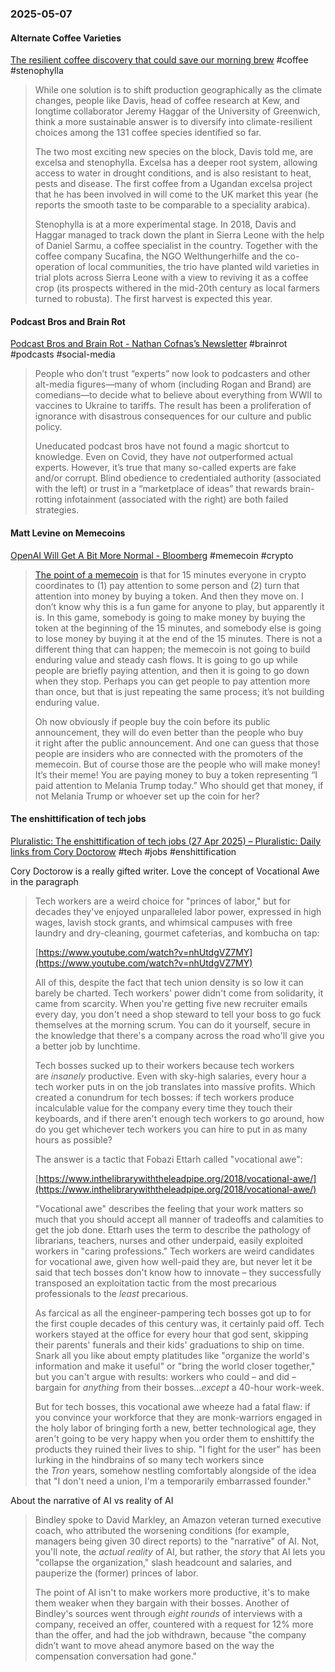 ### 2025-05-07
#### Alternate Coffee Varieties
[The resilient coffee discovery that could save our morning brew](https://on.ft.com/3SncKkP) #coffee #stenophylla

> While one solution is to shift production geographically as the climate changes, people like Davis, head of coffee research at Kew, and longtime collaborator Jeremy Haggar of the University of Greenwich, think a more sustainable answer is to diversify into climate-resilient choices among the 131 coffee species identified so far. 
> 
> The two most exciting new species on the block, Davis told me, are excelsa and stenophylla. Excelsa has a deeper root system, allowing access to water in drought conditions, and is also resistant to heat, pests and disease. The first coffee from a Ugandan excelsa project that he has been involved in will come to the UK market this year (he reports the smooth taste to be comparable to a speciality arabica).
> 
> Stenophylla is at a more experimental stage. In 2018, Davis and Haggar managed to track down the plant in Sierra Leone with the help of Daniel Sarmu, a coffee specialist in the country. Together with the coffee company Sucafina, the NGO Welthungerhilfe and the co-operation of local communities, the trio have planted wild varieties in trial plots across Sierra Leone with a view to reviving it as a coffee crop (its prospects withered in the mid-20th century as local farmers turned to robusta). The first harvest is expected this year.

#### Podcast Bros and Brain Rot
[Podcast Bros and Brain Rot - Nathan Cofnas’s Newsletter](https://ncofnas.com/p/podcast-bros-and-brain-rot) #brainrot #podcasts #social-media 

> People who don’t trust “experts” now look to podcasters and other alt-media figures—many of whom (including Rogan and Brand) are comedians—to decide what to believe about everything from WWII to vaccines to Ukraine to tariffs. The result has been a proliferation of ignorance with disastrous consequences for our culture and public policy.
> 
> Uneducated podcast bros have not found a magic shortcut to knowledge. Even on Covid, they have _not_ outperformed actual experts. However, it’s true that many so-called experts are fake and/or corrupt. Blind obedience to credentialed authority (associated with the left) or trust in a “marketplace of ideas” that rewards brain-rotting infotainment (associated with the right) are both failed strategies.

#### Matt Levine on Memecoins
[OpenAI Will Get A Bit More Normal - Bloomberg](https://www.bloomberg.com/opinion/newsletters/2025-05-06/openai-will-get-a-bit-more-normal?cmpid=BBD050625_MONEYSTUFF&sref=6rqLu4ZS) #memecoin #crypto 

> [The point of a memecoin](https://links.message.bloomberg.com/s/c/BtEcnslqR93CsOLw9Nb21cziyHXK7RMLh6et1qSRHGMySLe9nDE4hzI8hbO1H6IU18keDQiFW_1rlky9Y-v26u8jwp8YJfmv1qfhA-VEpR50-7M1mRXNg4GtTyEIX9ztKL_OyQfowohYZiZqgDLducUxSIMI2Y0Fcdcs23eCRr0Ew-MAb5PnLU8wdVnkKR7qt6geHCkla9uTZiZlpiEphpCCo2LatF0UTsfzEmWGvh010qZ89cvNAvgo67LPIUvdb_cbAKUWnrq4RbY_wgoMknVLA1_0duRPDU4dl0w0w1gtWKsXbP-nlPrL077z6DWp3ASy1IoO0sL_1gaJerfIYNaFOhJbFkz3-pn6agI2zn3o1LCgXFTDe8-BIY0/ryr5pOk4c0NtygvpXkA72MaJhGSOEkPz/8) is that for 15 minutes everyone in crypto coordinates to (1) pay attention to some person and (2) turn that attention into money by buying a token. And then they move on. I don’t know why this is a fun game for anyone to play, but apparently it is. In this game, somebody is going to make money by buying the token at the beginning of the 15 minutes, and somebody else is going to lose money by buying it at the end of the 15 minutes. There is not a different thing that can happen; the memecoin is not going to build enduring value and steady cash flows. It is going to go up while people are briefly paying attention, and then it is going to go down when they stop. Perhaps you can get people to pay attention more than once, but that is just repeating the same process; it’s not building enduring value.
> 
> Oh now obviously if people buy the coin before its public announcement, they will do even better than the people who buy it right after the public announcement. And one can guess that those people are insiders who are connected with the promoters of the memecoin. But of course those are the people who will make money! It’s their meme! You are paying money to buy a token representing “I paid attention to Melania Trump today.” Who should get that money, if not Melania Trump or whoever set up the coin for her?

#### The enshittification of tech jobs
[Pluralistic: The enshittification of tech jobs (27 Apr 2025) – Pluralistic: Daily links from Cory Doctorow](https://pluralistic.net/2025/04/27/some-animals/#are-more-equal-than-others) #tech #jobs #enshittification

Cory Doctorow is a really gifted writer. Love the concept of Vocational Awe in the paragraph 

> Tech workers are a weird choice for "princes of labor," but for decades they've enjoyed unparalleled labor power, expressed in high wages, lavish stock grants, and whimsical campuses with free laundry and dry-cleaning, gourmet cafeterias, and kombucha on tap:
> 
> [https://www.youtube.com/watch?v=nhUtdgVZ7MY](https://www.youtube.com/watch?v=nhUtdgVZ7MY)
> 
> All of this, despite the fact that tech union density is so low it can barely be charted. Tech workers' power didn't come from solidarity, it came from scarcity. When you're getting five new recruiter emails every day, you don't need a shop steward to tell your boss to go fuck themselves at the morning scrum. You can do it yourself, secure in the knowledge that there's a company across the road who'll give you a better job by lunchtime.
> 
> Tech bosses sucked up to their workers because tech workers are _insanely_ productive. Even with sky-high salaries, every hour a tech worker puts in on the job translates into massive profits. Which created a conundrum for tech bosses: if tech workers produce incalculable value for the company every time they touch their keyboards, and if there aren't enough tech workers to go around, how do you get whichever tech workers you can hire to put in as many hours as possible?
> 
> The answer is a tactic that Fobazi Ettarh called "vocational awe":
> 
> [https://www.inthelibrarywiththeleadpipe.org/2018/vocational-awe/](https://www.inthelibrarywiththeleadpipe.org/2018/vocational-awe/)
> 
> "Vocational awe" describes the feeling that your work matters so much that you should accept all manner of tradeoffs and calamities to get the job done. Ettarh uses the term to describe the pathology of librarians, teachers, nurses and other underpaid, easily exploited workers in "caring professions." Tech workers are weird candidates for vocational awe, given how well-paid they are, but never let it be said that tech bosses don't know how to innovate – they successfully transposed an exploitation tactic from the most precarious professionals to the _least_ precarious.
> 
> As farcical as all the engineer-pampering tech bosses got up to for the first couple decades of this century was, it certainly paid off. Tech workers stayed at the office for every hour that god sent, skipping their parents' funerals and their kids' graduations to ship on time. Snark all you like about empty platitudes like "organize the world's information and make it useful" or "bring the world closer together," but you can't argue with results: workers who could – and did – bargain for _anything_ from their bosses…_except_ a 40-hour work-week.
> 
> But for tech bosses, this vocational awe wheeze had a fatal flaw: if you convince your workforce that they are monk-warriors engaged in the holy labor of bringing forth a new, better technological age, they aren't going to be very happy when you order them to enshittify the products they ruined their lives to ship. "I fight for the user" has been lurking in the hindbrains of so many tech workers since the _Tron_ years, somehow nestling comfortably alongside of the idea that "I don't need a union, I'm a temporarily embarrassed founder."

About the narrative of AI vs reality of AI

> Bindley spoke to David Markley, an Amazon veteran turned executive coach, who attributed the worsening conditions (for example, managers being given 30 direct reports) to the "narrative" of AI. Not, you'll note, the _actual reality_ of AI, but rather, the _story_ that AI lets you "collapse the organization," slash headcount and salaries, and pauperize the (former) princes of labor.
> 
> The point of AI isn't to make workers more productive, it's to make them weaker when they bargain with their bosses. Another of Bindley's sources went through _eight rounds_ of interviews with a company, received an offer, countered with a request for 12% more than the offer, and had the job withdrawn, because "the company didn’t want to move ahead anymore based on the way the compensation conversation had gone."